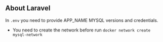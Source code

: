 ## About Laravel

In `.env` you need to provide APP_NAME MYSQL versions and credentials.

- You need to create the network before run `docker network create mysql-network`
